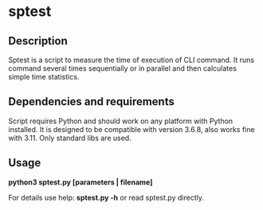 # sptest

## Description

Sptest is a script to measure the time of execution of CLI command. It runs command several times sequentially or in parallel and then calculates simple time statistics.

## Dependencies and requirements

Script requires Python and should work on any platform with Python installed. It is designed to be compatible with version 3.6.8, also works fine with 3.11. Only standard libs are used.

## Usage

**python3 sptest.py [parameters | filename]**

For details use help: **sptest.py -h** or read sptest.py directly.